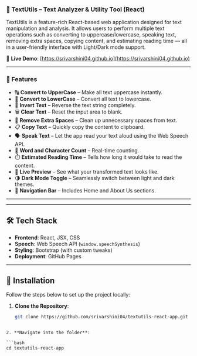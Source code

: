 ### 📝 TextUtils – Text Analyzer & Utility Tool (React)

TextUtils is a feature-rich React-based web application designed for text manipulation and analysis. It allows users to perform multiple text operations such as converting to uppercase/lowercase, speaking text, removing extra spaces, copying content, and estimating reading time — all in a user-friendly interface with Light/Dark mode support.

🚀 **Live Demo**: [https://srivarshini04.github.io](https://srivarshini04.github.io)

---


### 🌟 Features

- 🔠 **Convert to UpperCase** – Make all text uppercase instantly.
- 🔡 **Convert to LowerCase** – Convert all text to lowercase.
- 🔁 **Invert Text** – Reverse the text string completely.
- 🗑️ **Clear Text** – Reset the input area to blank.
- 🧼 **Remove Extra Spaces** – Clean up unnecessary spaces from text.
- 📋 **Copy Text** – Quickly copy the content to clipboard.
- 🗣️ **Speak Text** – Let the app read your text aloud using the Web Speech API.
- 🔢 **Word and Character Count** – Real-time counting.
- ⏱️ **Estimated Reading Time** – Tells how long it would take to read the content.
- 👀 **Live Preview** – See what your transformed text looks like.
- 🌗 **Dark Mode Toggle** – Seamlessly switch between light and dark themes.
- 🧭 **Navigation Bar** – Includes Home and About Us sections.

---


---

## 🛠️ Tech Stack

- **Frontend**: React, JSX, CSS
- **Speech**: Web Speech API (`window.speechSynthesis`)
- **Styling**: Bootstrap (with custom tweaks)
- **Deployment**: GitHub Pages

---

## 🔧 Installation

Follow the steps below to set up the project locally:

1. **Clone the Repository**:
   ```bash
   git clone https://github.com/srivarshini04/textutils-react-app.git
```

2. **Navigate into the folder**:

```bash
cd textutils-react-app
```
